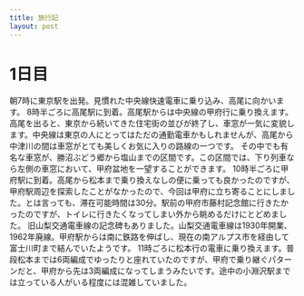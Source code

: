 ```yaml
---
title: 旅行記
layout: post
---
```


# 1日目
朝7時に東京駅を出発。見慣れた中央線快速電車に乗り込み、高尾に向かいます。
8時半ごろに高尾駅に到着。高尾駅からは中央線の甲府行に乗り換えます。
高尾を出ると、東京から続いてきた住宅街の並びが終了し、車窓が一気に変貌します。中央線は東京の人にとってはただの通勤電車かもしれませんが、高尾から中津川の間は車窓がとても美しくお気に入りの路線の一つです。
その中でも有名な車窓が、勝沼ぶどう郷から塩山までの区間です。この区間では、下り列車なら左側の車窓において、甲府盆地を一望することができます。
10時半ごろに甲府駅に到着。高尾から松本まで乗り換えなしの便に乗っても良かったのですが、甲府駅周辺を探索したことがなかったので、今回は甲府に立ち寄ることにしました。とは言っても、滞在可能時間は30分。駅前の甲府市藤村記念館に行きたかったのですが、トイレに行きたくなってしまい外から眺めるだけにとどめました。
旧山梨交通電車線の記念碑もありました。山梨交通電車線は1930年開業、1962年廃線。甲府駅からは南に鉄路を伸ばし、現在の南アルプス市を経由して富士川町まで結んでいたようです。
11時ごろに松本行の電車に乗り換えます。普段松本までは6両編成でゆったりと座れていたのですが、甲府で乗り継ぐパターンだと、甲府から先は3両編成になってしまうみたいです。途中の小淵沢駅までは立っている人がいる程度には混雑していました。
